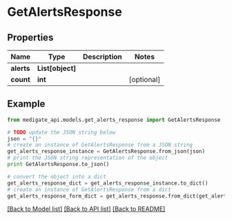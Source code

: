 # GetAlertsResponse


## Properties
Name | Type | Description | Notes
------------ | ------------- | ------------- | -------------
**alerts** | **List[object]** |  | 
**count** | **int** |  | [optional] 

## Example

```python
from medigate_api.models.get_alerts_response import GetAlertsResponse

# TODO update the JSON string below
json = "{}"
# create an instance of GetAlertsResponse from a JSON string
get_alerts_response_instance = GetAlertsResponse.from_json(json)
# print the JSON string representation of the object
print GetAlertsResponse.to_json()

# convert the object into a dict
get_alerts_response_dict = get_alerts_response_instance.to_dict()
# create an instance of GetAlertsResponse from a dict
get_alerts_response_form_dict = get_alerts_response.from_dict(get_alerts_response_dict)
```
[[Back to Model list]](../README.md#documentation-for-models) [[Back to API list]](../README.md#documentation-for-api-endpoints) [[Back to README]](../README.md)


